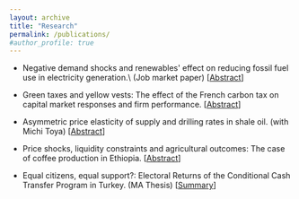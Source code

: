 ```yaml
---
layout: archive
title: "Research"
permalink: /publications/
#author_profile: true
---
```


- Negative demand shocks and renewables' effect on reducing fossil fuel use in electricity generation.\ 
(Job market paper) [[Abstract](https://www.dropbox.com/s/mthossn74lz351g/Turkey_Electricity_Abstract.pdf?dl=0)]

- Green taxes and yellow vests: The effect of the French carbon tax on capital market responses and firm performance. 
[[Abstract](https://www.dropbox.com/s/mxv59382cy1pgcj/French_CT_Abstract.pdf?dl=0)]

- Asymmetric price elasticity of supply and drilling rates in shale oil. (with Michi Toya) 
[[Abstract](https://www.dropbox.com/s/9gbbt5rb3ymxaa0/NDShale_Abstract%20%281%29.pdf?dl=0)]

- Price shocks, liquidity constraints and agricultural outcomes: The case of coffee production in Ethiopia. 
[[Abstract](https://www.dropbox.com/s/y30zxwi5cvymksl/Coffee_price_abstract.pdf?dl=0)]

- Equal citizens, equal support?: Electoral Returns of the Conditional Cash Transfer Program in Turkey. (MA Thesis) 
[[Summary](https://www.dropbox.com/s/2msh7i1tzd5hb77/MA%20Thesis%20Summary.pdf?dl=0)]
